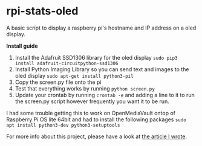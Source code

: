 # rpi-stats-oled

A basic script to display a raspberry pi's hostname and IP address on a oled display.

**Install guide**
1. Install the Adafruit SSD1306 library for the oled display
`sudo pip3 install adafruit-circuitpython-ssd1306`
2. Install Python Imaging Library so you can send text and images to the oled display
`sudo apt-get install python3-pil`
3. Copy the screen.py file onto the pi
4. Test that everything works by running `python screen.py`
5. Update your crontab by running `crontab -e` and adding a line to it to run the screen.py script however frequently you want it to be run.


I had some trouble getting this to work on OpenMediaVault ontop of Raspberry Pi OS lite 64bit and had to install the following packages
`sudo apt install python3-dev python3-setuptools`

For more info about this project, please have a look at [the article I wrote](https://tristam.ie/2023/113/).
